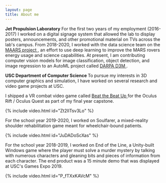 ```yaml
---
layout: page
title: About me
---
```


<b>Jet Propulsion Laboratory</b>
For the first two years of my employment (2016-2017) I worked on a digital signage system that
allowed the lab to display posters, announcements, and other promotional material on TVs across the lab's campus. From 2018-2020, I 
worked with the data science team on the <a href="https://doi.org/10.1016/j.pss.2020.104943"> MAARS project </a>, an effort to use deep learning to improve the MARS rovers energy
usage and science capabilities. At present, I am contributing computer vision models for image classification, object detection, and image regression to an AutoML project called <a href="https://gitlab.com/datadrivendiscovery/jpl"> DARPA D3M </a>.


<b> USC Department of Computer Science </b>
To pursue my interests in 3D computer graphics and simulation, I have worked on several research and video game projects at USC.

I shipped a VR combat video game called <a href="https://store.steampowered.com/app/1620020/Beat_the_Beat_Up/"> Beat the Beat Up </a> for the Oculus Rift / Oculus Quest as part of my final year capstone.

{% include video.html id="Zt2IITsv3Lo" %}

For the school year 2019-2020, I worked on Soulfarer, a mixed-reality shoulder rehabilitation game meant for wheelchair-bound patients.

{% include video.html id="JuDADoScXas" %}

For the school year 2018-2019, I worked on End of the Line, a Unity-built Windows game where the player must solve a murder mystery by
talking with numerous characters and gleaning bits and pieces of information from each character. The end product was a 15 minute demo
that was displayed at USC's Games Expo 2019.

{% include video.html id="P_fTXxKAVcM" %}


